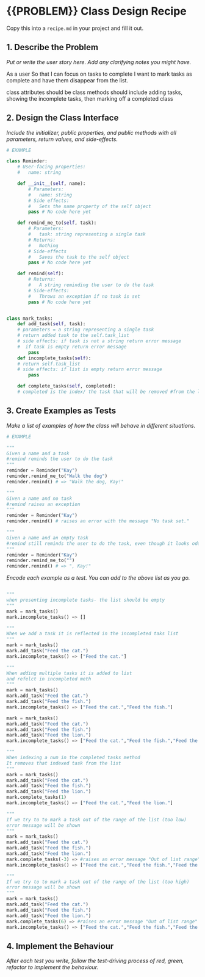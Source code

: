 # {{PROBLEM}} Class Design Recipe

Copy this into a `recipe.md` in your project and fill it out.

## 1. Describe the Problem

_Put or write the user story here. Add any clarifying notes you might have._

As a user
So that I can focus on tasks to complete
I want to mark tasks as complete and have them disappear from the list.

class attributes should be 
class methods should include adding tasks, showing the incomplete tasks, then marking off a completed class

## 2. Design the Class Interface

_Include the initializer, public properties, and public methods with all parameters, return values, and side-effects._

```python
# EXAMPLE

class Reminder:
    # User-facing properties:
    #   name: string

    def __init__(self, name):
        # Parameters:
        #   name: string
        # Side effects:
        #   Sets the name property of the self object
        pass # No code here yet

    def remind_me_to(self, task):
        # Parameters:
        #   task: string representing a single task
        # Returns:
        #   Nothing
        # Side-effects
        #   Saves the task to the self object
        pass # No code here yet

    def remind(self):
        # Returns:
        #   A string reminding the user to do the task
        # Side-effects:
        #   Throws an exception if no task is set
        pass # No code here yet
```
```python

class mark_tasks:
    def add_task(self, task):
    # parameters = a string representing a single task
    # return added task to the self.task_list 
    # side effects: if task is not a string return error message 
    #  if task is empty return error message
        pass
    def incomplete_tasks(self):
    # return self.task_list
    # side effects: if list is empty return error message
        pass

    def complete_tasks(self, completed):
    # completed is the index/ the task that will be removed #from the list


```

## 3. Create Examples as Tests

_Make a list of examples of how the class will behave in different situations._

``` python
# EXAMPLE

"""
Given a name and a task
#remind reminds the user to do the task
"""
reminder = Reminder("Kay")
reminder.remind_me_to("Walk the dog")
reminder.remind() # => "Walk the dog, Kay!"

"""
Given a name and no task
#remind raises an exception
"""
reminder = Reminder("Kay")
reminder.remind() # raises an error with the message "No task set."

"""
Given a name and an empty task
#remind still reminds the user to do the task, even though it looks odd
"""
reminder = Reminder("Kay")
reminder.remind_me_to("")
reminder.remind() # => ", Kay!"
```

_Encode each example as a test. You can add to the above list as you go._

```python

"""
when presenting incomplete tasks- the list should be empty
"""
mark = mark_tasks()
mark.incomplete_tasks() => []

"""
When we add a task it is reflected in the incompleted taks list
"""
mark = mark_tasks()
mark.add_task("Feed the cat.")
mark.incomplete_tasks() => ["Feed the cat."]

"""
When adding multiple tasks it is added to list
and refelct in incompleted meth
"""
mark = mark_tasks()
mark.add_task("Feed the cat.")
mark.add_task("Feed the fish.")
mark.incomplete_tasks() => ["Feed the cat.","Feed the fish."]

mark = mark_tasks()
mark.add_task("Feed the cat.")
mark.add_task("Feed the fish.")
mark.add_task("Feed the lion.")
mark.incomplete_tasks() => ["Feed the cat.","Feed the fish.","Feed the lion."]

"""
When indexing a num in the completed tasks method
It removes that indexed task from the list
"""
mark = mark_tasks()
mark.add_task("Feed the cat.")
mark.add_task("Feed the fish.")
mark.add_task("Feed the lion.")
mark.complete_tasks(1)
mark.incomplete_tasks() => ["Feed the cat.","Feed the lion."]

"""
If we try to to mark a task out of the range of the list (too low)
error message will be shown
"""
mark = mark_tasks()
mark.add_task("Feed the cat.")
mark.add_task("Feed the fish.")
mark.add_task("Feed the lion.")
mark.complete_tasks(-3) => #raises an error message "Out of list range"
mark.incomplete_tasks() => ["Feed the cat.","Feed the fish.","Feed the lion."]

"""
If we try to to mark a task out of the range of the list (too high)
error message will be shown
"""
mark = mark_tasks()
mark.add_task("Feed the cat.")
mark.add_task("Feed the fish.")
mark.add_task("Feed the lion.")
mark.complete_tasks(6) => #raises an error message "Out of list range"
mark.incomplete_tasks() => ["Feed the cat.","Feed the fish.","Feed the lion."]
```

## 4. Implement the Behaviour

_After each test you write, follow the test-driving process of red, green, refactor to implement the behaviour._


